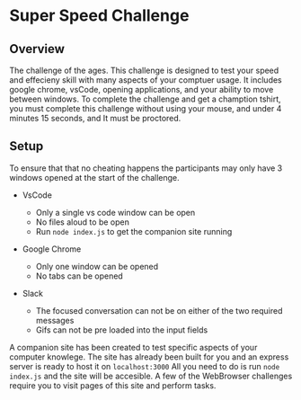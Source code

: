 # Super Speed Challenge

## Overview

The challenge of the ages. This challenge is designed to test your speed and effecieny skill with many aspects of your comptuer usage. It includes google chrome, vsCode, opening applications, and your ability to move between windows. To complete the challenge and get a chamption tshirt, you must complete this challenge without using your mouse, and under 4 minutes 15 seconds, and It must be proctored.

## Setup

To ensure that that no cheating happens the participants may only have 3 windows opened at the start of the challenge.

  - VsCode
    - Only a single vs code window can be open
    - No files aloud to be open
    - Run `node index.js` to get the companion site running

  - Google Chrome
    - Only one window can be opened
    - No tabs can be opened

  - Slack
    - The focused conversation can not be on either of the two required messages
    - Gifs can not be pre loaded into the input fields

A companion site has been created to test specific aspects of your computer knowlege. The site has already been built for you and an express server is ready to host it on `localhost:3000` All you need to do is run `node index.js` and the site will be accesible. A few of the WebBrowser challenges require you to visit pages of this site and perform tasks.
